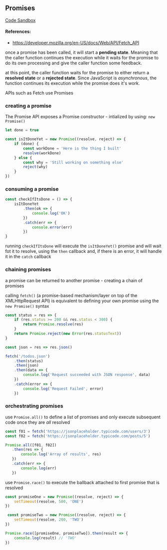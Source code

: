 ## Promises

[Code Sandbox](https://codesandbox.io/s/promises-51hpc)

#### References:
 - https://developer.mozilla.org/en-US/docs/Web/API/Fetch_API

once a promise has been called, it will start a __pending state__. Meaning that the caller function continues the execution while it waits for the promise to do its own processing and give the caller function some feedback. 

at this point, the caller function waits for the promise to either return a __resolved state__ or a __rejected state__. Since JavaScript is _asynchronous_, the function continues its execution while the promise does it's work.

APIs such as Fetch use Promises

### creating a promise

The Promise API exposes a Promise constructor - intialized by using: `new Promise()`

```javascript
let done = true

const isItDoneYet = new Promise((resolve, reject) => {
    if (done) {
        const workDone = 'Here is the thing I built'
        resolve(workDone)
    } else {
        const why = 'Still working on something else'
        reject(why)
    }
})
```

### consuming a promise

```javascript
const checkIfItsDone = () => {
    isItDoneYet
        .then(ok => {
            console.log('OK')
        })
        .catch(err => {
            console.error(err)
        })
}
```

running `checkIfItsDone` will execute the `isItDoneYet()` promise and will wait fot it to resolve, using the `then` callback and, if there is an error, it will handle it in the `catch` callback

### chaining promises

a promise can be returned to another promise - creating a chain of promises

calling `fetch()` (a promise-based mechanism/layer on top of the XMLHttpRequest API) is equivalent to defining your own promise using the `new Promise()` syntax

```javascript
const status = res => {
    if (res.status >= 200 && res.status < 300) {
        return Promise.resolve(res)
    }
    return Promise.reject(new Error(res.statusText))
}

const json = res => res.json()

fetch('/todos.json')
    .then(status)
    .then(json)
    .then(data => {
        console.log('Request succeeded with JSON response', data)
    })
    .catch(error => {
        console.log('Request Failed', error)
    })
```
 
 ### orchestrating promises

 use `Promise.all()` to define a list of promises and only execute subsequent code once they are _all_ resolved

 ```javascript
 const f01 = fetch('https://jsonplaceholder.typicode.com/users/3')
 const f02 = fetch('https://jsonplaceholder.typicode.com/posts/5')

 Promise.all([f01, f02])
    .then(res => {
        console.log('Array of results', res)
    })
    .catch(err => {
        console.log(err)
    })
 ```

 use `Promise.race()` to execute the ballback attached to first promise that is resolved

 ```javascript
 const promiseOne = new Promise((resolve, reject) => {
     setTimeout(resolve, 500, 'ONE')
 })

  const promiseTwo = new Promise((resolve, reject) => {
     setTimeout(resolve, 200, 'TWO')
 })

 Promise.race([promiseOne, promiseTwo]).then(result => {
     console.log(result) // 'TWO'
 })
 ```